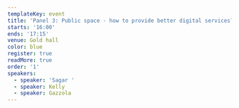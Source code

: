 ```yaml
---
templateKey: event
title: 'Panel 3: Public space - how to provide better digital services?'
starts: '16:00'
ends: '17:15'
venue: Gold hall
color: blue
register: true
readMore: true
order: '1'
speakers:
  - speaker: 'Sagar '
  - speaker: Kelly
  - speaker: Gazzola
---
```


